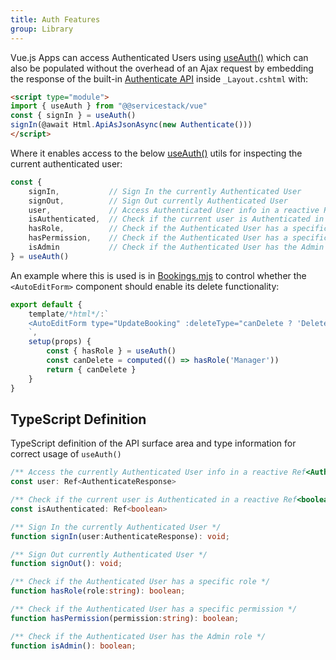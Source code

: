 ```yaml
---
title: Auth Features
group: Library
---
```


Vue.js Apps can access Authenticated Users using [useAuth()](/vue/use-auth)
which can also be populated without the overhead of an Ajax request by embedding the response of the built-in
[Authenticate API](https://vue-mjs.web-templates.io/ui/Authenticate?tab=details) inside `_Layout.cshtml` with:

```html
<script type="module">
import { useAuth } from "@@servicestack/vue"
const { signIn } = useAuth()
signIn(@await Html.ApiAsJsonAsync(new Authenticate()))
</script>
```

Where it enables access to the below [useAuth()](/vue/use-auth) utils for inspecting the 
current authenticated user:  

```js
const { 
    signIn,           // Sign In the currently Authenticated User
    signOut,          // Sign Out currently Authenticated User
    user,             // Access Authenticated User info in a reactive Ref<AuthenticateResponse>
    isAuthenticated,  // Check if the current user is Authenticated in a reactive Ref<boolean>
    hasRole,          // Check if the Authenticated User has a specific role
    hasPermission,    // Check if the Authenticated User has a specific permission
    isAdmin           // Check if the Authenticated User has the Admin role
} = useAuth()
```

An example where this is used is in 
[Bookings.mjs](https://github.com/NetCoreTemplates/vue-mjs/blob/main/docs.unilake/wwwroot/Pages/Bookings.mjs)
to control whether the `<AutoEditForm>` component should enable its delete functionality:

```js
export default {
    template/*html*/:`
    <AutoEditForm type="UpdateBooking" :deleteType="canDelete ? 'DeleteBooking' : null" />
    `,
    setup(props) {
        const { hasRole } = useAuth()
        const canDelete = computed(() => hasRole('Manager'))
        return { canDelete }
    }
}
```

## TypeScript Definition

TypeScript definition of the API surface area and type information for correct usage of `useAuth()`

```ts
/** Access the currently Authenticated User info in a reactive Ref<AuthenticateResponse> */
const user: Ref<AuthenticateResponse>

/** Check if the current user is Authenticated in a reactive Ref<boolean> */
const isAuthenticated: Ref<boolean>

/** Sign In the currently Authenticated User */
function signIn(user:AuthenticateResponse): void;

/** Sign Out currently Authenticated User */
function signOut(): void;

/** Check if the Authenticated User has a specific role */
function hasRole(role:string): boolean;

/** Check if the Authenticated User has a specific permission */
function hasPermission(permission:string): boolean;

/** Check if the Authenticated User has the Admin role */
function isAdmin(): boolean;
```
